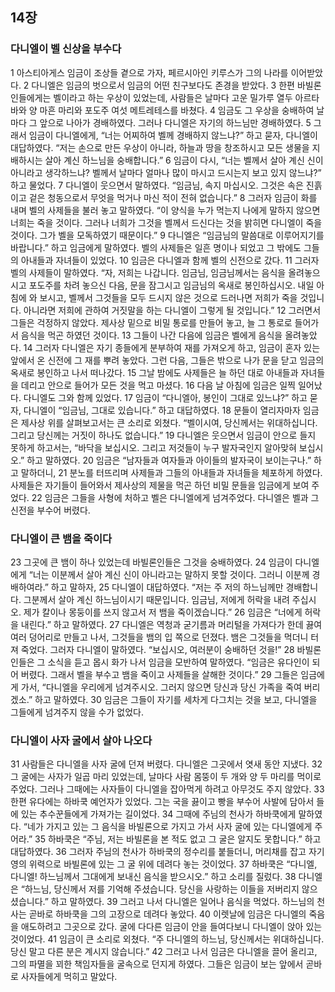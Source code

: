 ## 14장
### 다니엘이 벨 신상을 부수다
1 아스티아게스 임금이 조상들 곁으로 가자, 페르시아인 키루스가 그의 나라를 이어받았다.
2 다니엘은 임금의 벗으로서 임금의 어떤 친구보다도 존경을 받았다.
3 한편 바빌론인들에게는 벨이라고 하는 우상이 있었는데, 사람들은 날마다 고운 밀가루 열두 아르타바와 양 마흔 마리와 포도주 여섯 메트레테스를 바쳤다.
4 임금도 그 우상을 숭배하여 날마다 그 앞으로 나아가 경배하였다. 그러나 다니엘은 자기의 하느님만 경배하였다.
5 그래서 임금이 다니엘에게, “너는 어찌하여 벨께 경배하지 않느냐?” 하고 묻자, 다니엘이 대답하였다. “저는 손으로 만든 우상이 아니라, 하늘과 땅을 창조하시고 모든 생물을 지배하시는 살아 계신 하느님을 숭배합니다.”
6 임금이 다시, “너는 벨께서 살아 계신 신이 아니라고 생각하느냐? 벨께서 날마다 얼마나 많이 마시고 드시는지 보고 있지 않느냐?” 하고 물었다.
7 다니엘이 웃으면서 말하였다. “임금님, 속지 마십시오. 그것은 속은 진흙이고 겉은 청동으로서 무엇을 먹거나 마신 적이 전혀 없습니다.”
8 그러자 임금이 화를 내며 벨의 사제들을 불러 놓고 말하였다. “이 양식을 누가 먹는지 나에게 말하지 않으면 너희는 죽을 것이다. 그러나 너희가 그것을 벨께서 드신다는 것을 밝히면 다니엘이 죽을 것이다. 그가 벨을 모독하였기 때문이다.”
9 다니엘은 “임금님의 말씀대로 이루어지기를 바랍니다.” 하고 임금에게 말하였다. 벨의 사제들은 일흔 명이나 되었고 그 밖에도 그들의 아내들과 자녀들이 있었다.
10 임금은 다니엘과 함께 벨의 신전으로 갔다.
11 그러자 벨의 사제들이 말하였다. “자, 저희는 나갑니다. 임금님, 임금님께서는 음식을 올려놓으시고 포도주를 차려 놓으신 다음, 문을 잠그시고 임금님의 옥새로 봉인하십시오. 내일 아침에 와 보시고, 벨께서 그것들을 모두 드시지 않은 것으로 드러나면 저희가 죽을 것입니다. 아니라면 저희에 관하여 거짓말을 하는 다니엘이 그렇게 될 것입니다.”
12 그러면서 그들은 걱정하지 않았다. 제사상 밑으로 비밀 통로를 만들어 놓고, 늘 그 통로로 들어가서 음식을 먹곤 하였던 것이다.
13 그들이 나간 다음에 임금은 벨에게 음식을 올려놓았다.
14 그러자 다니엘은 자기 종들에게 분부하여 재를 가져오게 하고, 임금이 혼자 있는 앞에서 온 신전에 그 재를 뿌려 놓았다. 그런 다음, 그들은 밖으로 나가 문을 닫고 임금의 옥새로 봉인하고 나서 떠나갔다.
15 그날 밤에도 사제들은 늘 하던 대로 아내들과 자녀들을 데리고 안으로 들어가 모든 것을 먹고 마셨다.
16 다음 날 아침에 임금은 일찍 일어났다. 다니엘도 그와 함께 있었다.
17 임금이 “다니엘아, 봉인이 그대로 있느냐?” 하고 묻자, 다니엘이 “임금님, 그대로 있습니다.” 하고 대답하였다.
18 문들이 열리자마자 임금은 제사상 위를 살펴보고서는 큰 소리로 외쳤다. “벨이시여, 당신께서는 위대하십니다. 그리고 당신께는 거짓이 하나도 없습니다.”
19 다니엘은 웃으면서 임금이 안으로 들지 못하게 하고서는, “바닥을 보십시오. 그리고 저것들이 누구 발자국인지 알아맞혀 보십시오.” 하고 말하였다.
20 임금은 “남자들과 여자들과 아이들의 발자국이 보이는구나.” 하고 말하더니,
21 분노를 터뜨리며 사제들과 그들의 아내들과 자녀들을 체포하게 하였다. 사제들은 자기들이 들어와서 제사상의 제물을 먹곤 하던 비밀 문들을 임금에게 보여 주었다.
22 임금은 그들을 사형에 처하고 벨은 다니엘에게 넘겨주었다. 다니엘은 벨과 그 신전을 부수어 버렸다.
### 다니엘이 큰 뱀을 죽이다
23 그곳에 큰 뱀이 하나 있었는데 바빌론인들은 그것을 숭배하였다.
24 임금이 다니엘에게 “너는 이분께서 살아 계신 신이 아니라고는 말하지 못할 것이다. 그러니 이분께 경배하여라.” 하고 말하자,
25 다니엘이 대답하였다. “저는 주 저의 하느님께만 경배합니다. 그분께서 살아 계신 하느님이시기 때문입니다. 임금님, 저에게 허락을 내려 주십시오. 제가 칼이나 몽둥이를 쓰지 않고서 저 뱀을 죽이겠습니다.”
26 임금은 “너에게 허락을 내린다.” 하고 말하였다.
27 다니엘은 역청과 굳기름과 머리털을 가져다가 한데 끓여 여러 덩어리로 만들고 나서, 그것들을 뱀의 입 쪽으로 던졌다. 뱀은 그것들을 먹더니 터져 죽었다. 그러자 다니엘이 말하였다. “보십시오, 여러분이 숭배하던 것을!”
28 바빌론인들은 그 소식을 듣고 몹시 화가 나서 임금을 모반하여 말하였다. “임금은 유다인이 되어 버렸다. 그래서 벨을 부수고 뱀을 죽이고 사제들을 살해한 것이다.”
29 그들은 임금에게 가서, “다니엘을 우리에게 넘겨주시오. 그러지 않으면 당신과 당신 가족을 죽여 버리겠소.” 하고 말하였다.
30 임금은 그들이 자기를 세차게 다그치는 것을 보고, 다니엘을 그들에게 넘겨주지 않을 수가 없었다.
### 다니엘이 사자 굴에서 살아 나오다
31 사람들은 다니엘을 사자 굴에 던져 버렸다. 다니엘은 그곳에서 엿새 동안 지냈다.
32 그 굴에는 사자가 일곱 마리 있었는데, 날마다 사람 몸뚱이 두 개와 양 두 마리를 먹이로 주었다. 그러나 그때에는 사자들이 다니엘을 잡아먹게 하려고 아무것도 주지 않았다.
33 한편 유다에는 하바쿡 예언자가 있었다. 그는 국을 끓이고 빵을 부수어 사발에 담아서 들에 있는 추수꾼들에게 가져가는 길이었다.
34 그때에 주님의 천사가 하바쿡에게 말하였다. “네가 가지고 있는 그 음식을 바빌론으로 가지고 가서 사자 굴에 있는 다니엘에게 주어라.”
35 하바쿡은 “주님, 저는 바빌론을 본 적도 없고 그 굴은 알지도 못합니다.” 하고 대답하였다.
36 그러자 주님의 천사가 하바쿡의 정수리를 붙들더니, 머리채를 잡고 자기 영의 위력으로 바빌론에 있는 그 굴 위에 데려다 놓는 것이었다.
37 하바쿡은 “다니엘, 다니엘! 하느님께서 그대에게 보내신 음식을 받으시오.” 하고 소리를 질렀다.
38 다니엘은 “하느님, 당신께서 저를 기억해 주셨습니다. 당신을 사랑하는 이들을 저버리지 않으셨습니다.” 하고 말하였다.
39 그러고 나서 다니엘은 일어나 음식을 먹었다. 하느님의 천사는 곧바로 하바쿡을 그의 고장으로 데려다 놓았다.
40 이렛날에 임금은 다니엘의 죽음을 애도하려고 그곳으로 갔다. 굴에 다다른 임금이 안을 들여다보니 다니엘이 앉아 있는 것이었다.
41 임금이 큰 소리로 외쳤다. “주 다니엘의 하느님, 당신께서는 위대하십니다. 당신 말고 다른 분은 계시지 않습니다.”
42 그러고 나서 임금은 다니엘을 끌어 올리고, 그의 파멸을 꾀한 책임자들을 굴속으로 던지게 하였다. 그들은 임금이 보는 앞에서 곧바로 사자들에게 먹히고 말았다.
